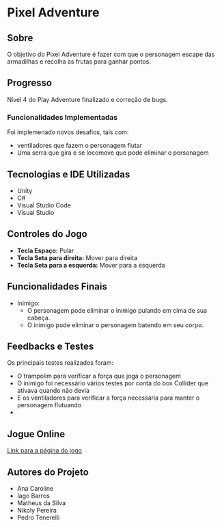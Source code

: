 # Pixel Adventure

## Sobre
O objetivo do Pixel Adventure é fazer com que o personagem escape das armadilhas e recolha as frutas para ganhar pontos. 

## Progresso
Nível 4 do Play Adventure finalizado e correção de bugs.

### Funcionalidades Implementadas
Foi implemenado novos desafios, tais com: 
- ventiladores que fazem o personagem flutar
 - Uma serra que gira e se locomove que pode eliminar o personagem


## Tecnologias e IDE Utilizadas
- Unity
- C#
- Visual Studio Code
- Visual Studio

## Controles do Jogo
- **Tecla Espaço:** Pular
- **Tecla Seta para direita:** Mover para direita
- **Tecla Seta para a esquerda:** Mover para a esquerda

## Funcionalidades Finais
- Inimigo:
  - O personagem pode eliminar o inimigo pulando em cima de sua cabeça.
  - O inimigo pode eliminar o personagem batendo em seu corpo.
  
## Feedbacks e Testes
Os principais testes realizados foram:
- O trampolim para verificar a força que joga o personagem
- O inimigo foi necessário vários testes por conta do box Collider que ativava quando não devia
- E os ventiladores para verificar a força necessária para manter o personagem flutuando
- 
## Jogue Online
[Link para a página do jogo](https://nikolysilva.github.io/PlayAdventure-Site/)

## Autores do Projeto
- Ana Caroline
- Iago Barros
- Matheus da Silva
- Nikoly Pereira
- Pedro Tenerelli
